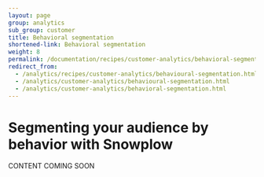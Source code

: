 ```yaml
---
layout: page
group: analytics
sub_group: customer
title: Behavioral segmentation
shortened-link: Behavioral segmentation
weight: 8
permalink: /documentation/recipes/customer-analytics/behavioral-segmentation.html
redirect_from:
  - /analytics/recipes/customer-analytics/behavioural-segmentation.html
  - /analytics/customer-analytics/behavioural-segmentation.html
  - /analytics/customer-analytics/behavioral-segmentation.html
---
```


# Segmenting your audience by behavior with Snowplow

CONTENT COMING SOON
